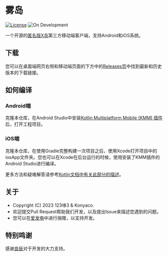 # 雾岛

[![License](https://img.shields.io/github/license/123Duo3/XDNMB)](https://github.com/123Duo3/XDNMB/blob/main/LICENSE)
![On Development](https://img.shields.io/badge/on-development-yellow)

一个开源的[匿名版X岛](https://www.nmbxd.com)第三方移动端客户端，支持Android和iOS系统。

## 下载
您可以在桌面端网页右侧和移动端页面的下方中的[Releases页](https://github.com/123Duo3/XDNMB/releases)中找到最新和历史版本的下载链接。

## 如何编译
### Android端
克隆本仓库，在Android Studio中安装[Kotlin Multiplatform Mobile (KMM) 插件](https://plugins.jetbrains.com/plugin/14936-kotlin-multiplatform-mobile)后，打开工程项目。
### iOS端
克隆本仓库，在使用Gradle完整构建一次项目之后，使用Xcode打开项目中的iosApp文件夹。您也可以在Xcode在后台运行的时候，使用安装了KMM插件的Android Studio进行编译。

更多方法和疑难解答请参考[Kotlin文档中有关此部分的描述](https://kotlinlang.org/docs/multiplatform-mobile-setup.html)。

## 关于
* Copyright (C) 2023 123哆3 & Konyaco.
* 欢迎提交Pull Request帮助我们开发，以及提出Issue来描述您遇到的问题。
* 您可以在[爱发电](https://afdian.net/a/123duo3)中进行捐赠，以支持开发。

## 特别鸣谢
感谢[良辰](https://github.com/keivnluo6191)对于开发的大力支持。
